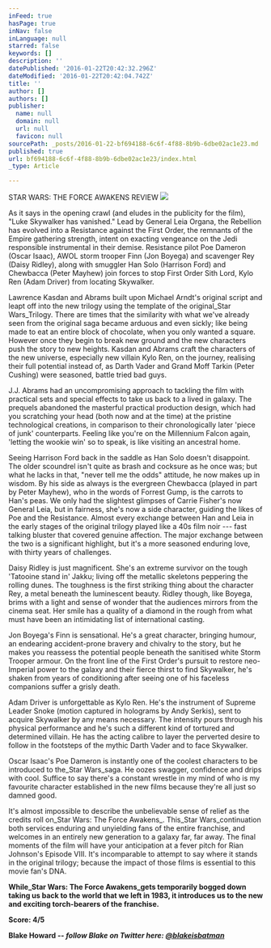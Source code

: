```yaml
---
inFeed: true
hasPage: true
inNav: false
inLanguage: null
starred: false
keywords: []
description: ''
datePublished: '2016-01-22T20:42:32.296Z'
dateModified: '2016-01-22T20:42:04.742Z'
title: ''
author: []
authors: []
publisher:
  name: null
  domain: null
  url: null
  favicon: null
sourcePath: _posts/2016-01-22-bf694188-6c6f-4f88-8b9b-6dbe02ac1e23.md
published: true
url: bf694188-6c6f-4f88-8b9b-6dbe02ac1e23/index.html
_type: Article

---
```

STAR WARS: THE FORCE AWAKENS REVIEW
![](https://the-grid-user-content.s3-us-west-2.amazonaws.com/df497039-6726-4dd6-ace1-a07e4366cb34.jpg)

As it says in the opening crawl (and eludes in the publicity for the film), "Luke Skywalker has vanished." Lead by General Leia Organa, the Rebellion has evolved into a Resistance against the First Order, the remnants of the Empire gathering strength, intent on exacting vengeance on the Jedi responsible instrumental in their demise. Resistance pilot Poe Dameron (Oscar Isaac), AWOL storm trooper Finn (Jon Boyega) and scavenger Rey (Daisy Ridley), along with smuggler Han Solo (Harrison Ford) and Chewbacca (Peter Mayhew) join forces to stop First Order Sith Lord, Kylo Ren (Adam Driver) from locating Skywalker.

Lawrence Kasdan and Abrams built upon Michael Arndt's original script and leapt off into the new trilogy using the template of the original_Star Wars_Trilogy. There are times that the similarity with what we've already seen from the original saga became arduous and even sickly; like being made to eat an entire block of chocolate, when you only wanted a square. However once they begin to break new ground and the new characters push the story to new heights. Kasdan and Abrams craft the characters of the new universe, especially new villain Kylo Ren, on the journey, realising their full potential instead of, as Darth Vader and Grand Moff Tarkin (Peter Cushing) were seasoned, battle tried bad guys.

J.J. Abrams had an uncompromising approach to tackling the film with practical sets and special effects to take us back to a lived in galaxy. The prequels abandoned the masterful practical production design, which had you scratching your head (both now and at the time) at the pristine technological creations, in comparison to their chronologically later 'piece of junk' counterparts. Feeling like you're on the Millennium Falcon again, 'letting the wookie win' so to speak, is like visiting an ancestral home.

Seeing Harrison Ford back in the saddle as Han Solo doesn't disappoint. The older scoundrel isn't quite as brash and cocksure as he once was; but what he lacks in that, "never tell me the odds" attitude, he now makes up in wisdom. By his side as always is the evergreen Chewbacca (played in part by Peter Mayhew), who in the words of Forrest Gump, is the carrots to Han's peas. We only had the slightest glimpses of Carrie Fisher's now General Leia, but in fairness, she's now a side character, guiding the likes of Poe and the Resistance. Almost every exchange between Han and Leia in the early stages of the original trilogy played like a 40s film noir --- fast talking bluster that covered genuine affection. The major exchange between the two is a significant highlight, but it's a more seasoned enduring love, with thirty years of challenges.

Daisy Ridley is just magnificent. She's an extreme survivor on the tough 'Tatooine stand in' Jakku; living off the metallic skeletons peppering the rolling dunes. The toughness is the first striking thing about the character Rey, a metal beneath the luminescent beauty. Ridley though, like Boyega, brims with a light and sense of wonder that the audiences mirrors from the cinema seat. Her smile has a quality of a diamond in the rough from what must have been an intimidating list of international casting.

Jon Boyega's Finn is sensational. He's a great character, bringing humour, an endearing accident-prone bravery and chivalry to the story, but he makes you reassess the potential people beneath the sanitised white Storm Trooper armour. On the front line of the First Order's pursuit to restore neo-Imperial power to the galaxy and their fierce thirst to find Skywalker, he's shaken from years of conditioning after seeing one of his faceless companions suffer a grisly death.

Adam Driver is unforgettable as Kylo Ren. He's the instrument of Supreme Leader Snoke (motion captured in holograms by Andy Serkis), sent to acquire Skywalker by any means necessary. The intensity pours through his physical performance and he's such a different kind of tortured and determined villain. He has the acting calibre to layer the perverted desire to follow in the footsteps of the mythic Darth Vader and to face Skywalker.

Oscar Isaac's Poe Dameron is instantly one of the coolest characters to be introduced to the_Star Wars_saga. He oozes swagger, confidence and drips with cool. Suffice to say there's a constant wrestle in my mind of who is my favourite character established in the new films because they're all just so damned good.

It's almost impossible to describe the unbelievable sense of relief as the credits roll on_Star Wars: The Force Awakens_. This_Star Wars_continuation both services enduring and unyielding fans of the entire franchise, and welcomes in an entirely new generation to a galaxy far, far away. The final moments of the film will have your anticipation at a fever pitch for Rian Johnson's Episode VIII. It's incomparable to attempt to say where it stands in the original trilogy; because the impact of those films is essential to this movie fan's DNA.

**While_Star Wars: The Force Awakens_gets temporarily bogged down taking us back to the world that we left in 1983, it introduces us to the new and exciting torch-bearers of the franchise.**

**Score: 4/5**

**Blake Howard _-- follow Blake on Twitter here: [@blakeisbatman][0]_**

[0]: https://twitter.com/#!/BlakeisBatman